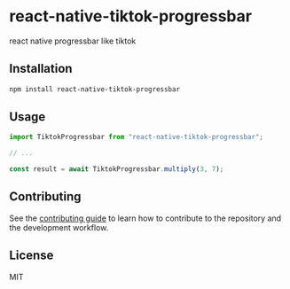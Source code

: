 # react-native-tiktok-progressbar

react native progressbar like tiktok

## Installation

```sh
npm install react-native-tiktok-progressbar
```

## Usage

```js
import TiktokProgressbar from "react-native-tiktok-progressbar";

// ...

const result = await TiktokProgressbar.multiply(3, 7);
```

## Contributing

See the [contributing guide](CONTRIBUTING.md) to learn how to contribute to the repository and the development workflow.

## License

MIT
